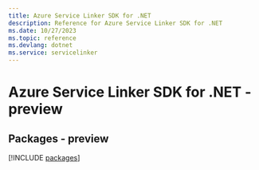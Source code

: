 ```yaml
---
title: Azure Service Linker SDK for .NET
description: Reference for Azure Service Linker SDK for .NET
ms.date: 10/27/2023
ms.topic: reference
ms.devlang: dotnet
ms.service: servicelinker
---
```

# Azure Service Linker SDK for .NET - preview
## Packages - preview
[!INCLUDE [packages](service-linker-index.md)]